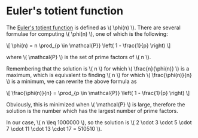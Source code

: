 # Euler's totient function

The [Euler's totient function](https://en.wikipedia.org/wiki/Euler%27s_totient_function) is defined as \\( \phi(n) \\).
There are several formulae for computing \\( \phi(n) \\), one of which is the following:

\\[ \phi(n) = n \prod_{p \in \mathcal{P}} \left( 1 - \frac{1}{p} \right) \\]

where \\( \mathcal{P} \\) is the set of prime factors of \\( n \\).

Remembering that the solution is \\( n \\) for which \\( \frac{n}{\phi(n)} \\) is a maximum, which is equivalent to finding \\( n \\) for which \\( \frac{\phi(n)}{n} \\) is a minimum, we can rewrite the above formula as

\\[ \frac{\phi(n)}{n} = \prod_{p \in \mathcal{P}} \left( 1 - \frac{1}{p} \right) \\]

Obviously, this is minimized when \\( \mathcal{P} \\) is large, therefore the solution is the number which has the largest number of prime factors.

In our case, \\( n \leq 1000000 \\), so the solution is \\( 2 \cdot 3 \cdot 5 \cdot 7 \cdot 11 \cdot 13 \cdot 17 = 510510 \\).
